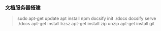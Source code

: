 ### 文档服务器搭建

>sudo apt-get update
>apt install npm 
>docsify init ./docs
>docsify serve ./docs
>apt-get install lrzsz
>apt-get install zip unzip
>apt-get install git

